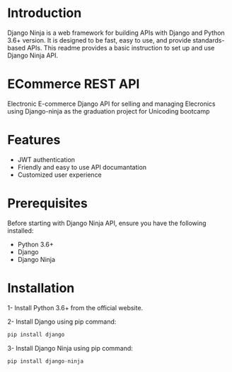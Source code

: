 # Introduction
Django Ninja is a web framework for building APIs with Django and Python 3.6+ version. It is designed to be fast, easy to use, and provide standards-based APIs. This readme provides a basic instruction to set up and use Django Ninja API.

# ECommerce REST API
Electronic E-commerce Django API for selling and managing Elecronics using Django-ninja as the graduation project for Unicoding bootcamp


# Features 
- JWT authentication 
- Friendly and easy to use API documantation 
- Customized user experience 

# Prerequisites
Before starting with Django Ninja API, ensure you have the following installed:

- Python 3.6+
- Django
- Django Ninja

# Installation
1- Install Python 3.6+ from the official website.

2- Install Django using pip command: 
```python
pip install django
```
3- Install Django Ninja using pip command: 
```python
pip install django-ninja
```
